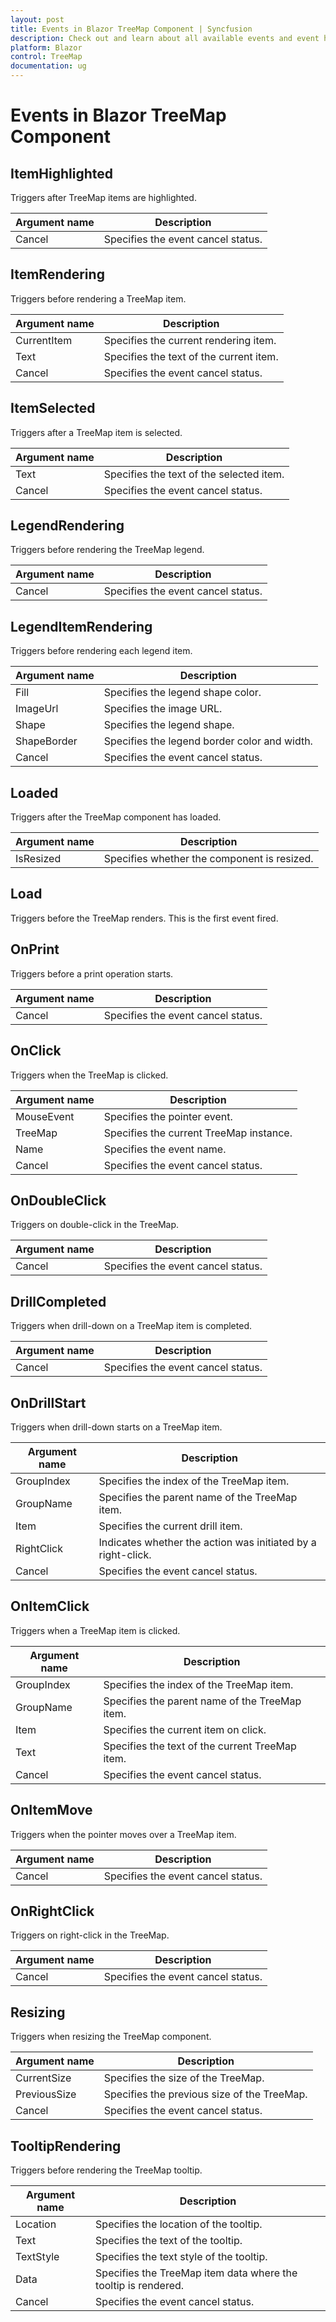 ```yaml
---
layout: post
title: Events in Blazor TreeMap Component | Syncfusion
description: Check out and learn about all available events and event handling in the Syncfusion Blazor TreeMap component.
platform: Blazor
control: TreeMap
documentation: ug
---
```


# Events in Blazor TreeMap Component

## ItemHighlighted

Triggers after TreeMap items are highlighted.

|   Argument name      |   Description                                 |
|----------------------|-----------------------------------------------|
|   Cancel             |   Specifies the event cancel status.          |

## ItemRendering

Triggers before rendering a TreeMap item.

|   Argument name      |   Description                         |
|----------------------|---------------------------------------|
|   CurrentItem        |   Specifies the current rendering item.   |
|   Text               |   Specifies the text of the current item. |
|   Cancel             |   Specifies the event cancel status.      |

## ItemSelected

Triggers after a TreeMap item is selected.

|   Argument name      |   Description                         |
|----------------------|---------------------------------------|
|   Text               |   Specifies the text of the selected item. |
|   Cancel             |   Specifies the event cancel status. |

## LegendRendering

Triggers before rendering the TreeMap legend.

|   Argument name      |   Description                                 |
|----------------------|-----------------------------------------------|
|   Cancel             |   Specifies the event cancel status.          |

## LegendItemRendering

Triggers before rendering each legend item.

|   Argument name      |   Description                                                    |
|----------------------|------------------------------------------------------------------|
|   Fill               |   Specifies the legend shape color.                              |
|   ImageUrl           |   Specifies the image URL.                                       |
|   Shape              |   Specifies the legend shape.                                    |
|   ShapeBorder        |   Specifies the legend border color and width.                   |
|   Cancel             |   Specifies the event cancel status.                             |

## Loaded

Triggers after the TreeMap component has loaded.

|   Argument name      |   Description                                  |
|----------------------|------------------------------------------------|
|   IsResized          |   Specifies whether the component is resized.  |

## Load

Triggers before the TreeMap renders. This is the first event fired.

## OnPrint

Triggers before a print operation starts.

|   Argument name      |   Description                                 |
|----------------------|-----------------------------------------------|
|   Cancel             |   Specifies the event cancel status.          |

## OnClick

Triggers when the TreeMap is clicked.

|   Argument name      |   Description                                 |
|----------------------|-----------------------------------------------|
|   MouseEvent         |   Specifies the pointer event.          |
|   TreeMap            |   Specifies the current TreeMap instance.    |
|   Name               |   Specifies the event name.            |
|   Cancel             |   Specifies the event cancel status.          |

## OnDoubleClick

Triggers on double-click in the TreeMap.

|   Argument name      |   Description                         |
|----------------------|---------------------------------------|
|   Cancel             |   Specifies the event cancel status.       |

## DrillCompleted

Triggers when drill-down on a TreeMap item is completed.

|   Argument name      |   Description                         |
|----------------------|---------------------------------------|
|   Cancel             |   Specifies the event cancel status.      |

## OnDrillStart

Triggers when drill-down starts on a TreeMap item.

|   Argument name  | Description         |
|----------------------|-----------------------------------------------------------|
|   GroupIndex         |   Specifies the index of the TreeMap item.                 |
|   GroupName          |   Specifies the parent name of the TreeMap item.            |
|   Item               |   Specifies the current drill item.                           |
|   RightClick         |   Indicates whether the action was initiated by a right-click.     |
|   Cancel             |   Specifies the event cancel status.                              |

## OnItemClick

Triggers when a TreeMap item is clicked.

|   Argument name      |   Description                                 |
|----------------------|-----------------------------------------------|
|   GroupIndex         |   Specifies the index of the TreeMap item.       |
|   GroupName          |   Specifies the parent name of the TreeMap item. |
|   Item               |   Specifies the current item on click.             |
|   Text               |   Specifies the text of the current TreeMap item.         |
|   Cancel             |   Specifies the event cancel status.             |

## OnItemMove

Triggers when the pointer moves over a TreeMap item.

|   Argument name      |   Description                         |
|----------------------|---------------------------------------|
|   Cancel             |   Specifies the event cancel status.      |

## OnRightClick

Triggers on right-click in the TreeMap.

|   Argument name      |   Description                         |
|----------------------|---------------------------------------|
|   Cancel             |   Specifies the event cancel status.      |

## Resizing

Triggers when resizing the TreeMap component.

|   Argument name      |   Description                          |
|----------------------|----------------------------------------|
|   CurrentSize        |   Specifies the size of the TreeMap.           |
|   PreviousSize       |   Specifies the previous size of the TreeMap.  |
|   Cancel             |   Specifies the event cancel status.        |

## TooltipRendering

Triggers before rendering the TreeMap tooltip.

|   Argument name      |   Description                         |
|----------------------|---------------------------------------|
|   Location           |   Specifies the location of the tooltip.     |
|   Text               |   Specifies the text of the tooltip.         |
|   TextStyle          |   Specifies the text style of the tooltip.   |
|   Data               |   Specifies the TreeMap item data where the tooltip is rendered.     |
|   Cancel             |   Specifies the event cancel status.   |
